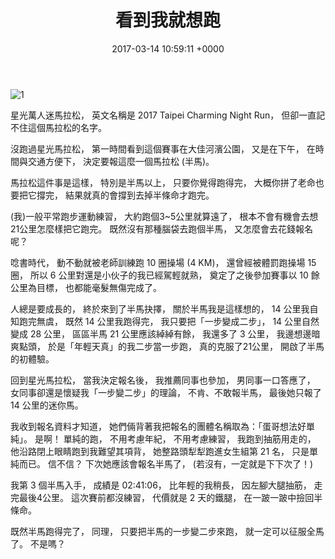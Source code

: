 ﻿---
layout: post
title: 看到我就想跑 
date: 2017-03-14 10:59:11 +0000
category: 說
tags: []
---

![1](/blog/assets/images/2018/run.jpg)

星光萬人迷馬拉松，
英文名稱是 2017 Taipei Charming Night Run，
但卻一直記不住這個馬拉松的名字。

<!--more-->

沒跑過星光馬拉松，
第一時間看到這個賽事在大佳河濱公園，
又是在下午，
在時間與交通方便下，
決定要報這麼一個馬拉松 (半馬)。


馬拉松這件事是這樣，
特別是半馬以上，
只要你覺得跑得完，
大概你拼了老命也要把它撐完，
結果就真的會撐到去掉半條命才跑完。


(我)一般平常跑步運動練習，
大約跑個3~5公里就算遠了，
根本不會有機會去想21公里怎麼樣把它跑完。
既然沒有那種腦袋去跑個半馬，
又怎麼會去花錢報名呢？


唸書時代，
動不動就被老師訓練跑 10 圈操場 (4 KM)，
還曾經被體罰跑操場 15 圈，
所以 6 公里對還是小伙子的我已經駕輕就熟，
奠定了之後參加賽事以 10 餘公里為目標，
也都能毫髮無傷完成了。


人總是要成長的，
終於來到了半馬抉擇，
關於半馬我是這樣想的，
14 公里我自知跑完無虞，
既然 14 公里我跑得完，
我只要把「一步變成二步」，
14 公里自然變成 28 公里，
區區半馬 21 公里應該綽綽有餘，
我還多了 3 公里，
我邊想邊暗爽點頭，
於是「年輕天真」的我二步當一步跑，
真的克服了21公里，
開啟了半馬的初體驗。


回到星光馬拉松，
當我決定報名後，
我推薦同事也參加，
男同事一口答應了，
女同事卻還是懷疑我「一步變二步」的理論，
不肯、不敢報半馬，
最後她只報了 14 公里的迷你馬。


我收到報名資料才知道，
她們倆背著我把報名的團體名稱取為：「蛋哥想法好單純」。
是啊！
單純的跑，
不用考慮年紀，
不用考慮練習，
我跑到抽筋用走的，
他沿路閉上眼睛跑到我難望其項背，
她整路頭犁犁跑進女生組第 21 名，
只是單純而已。
信不信？
下次她應該會報名半馬了，
(若沒有，一定就是下下次了！)

我第 3 個半馬入手，
成績是 02:41:06，
比年輕的我稍長，
因左腳大腿抽筋，
走完最後4公里。
這次賽前都沒練習，
代價就是 2 天的鐵腿，
在一跛一跛中撿回半條命。

既然半馬跑得完了，
同理，
只要把半馬的一步變二步來跑，
就一定可以征服全馬了。
不是嗎？
